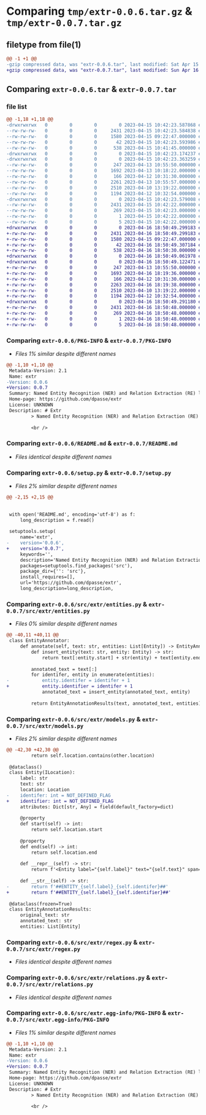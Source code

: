 # Comparing `tmp/extr-0.0.6.tar.gz` & `tmp/extr-0.0.7.tar.gz`

## filetype from file(1)

```diff
@@ -1 +1 @@
-gzip compressed data, was "extr-0.0.6.tar", last modified: Sat Apr 15 10:42:23 2023, max compression
+gzip compressed data, was "extr-0.0.7.tar", last modified: Sun Apr 16 18:50:49 2023, max compression
```

## Comparing `extr-0.0.6.tar` & `extr-0.0.7.tar`

### file list

```diff
@@ -1,18 +1,18 @@
-drwxrwxrwx   0        0        0        0 2023-04-15 10:42:23.587868 extr-0.0.6/
--rw-rw-rw-   0        0        0     2431 2023-04-15 10:42:23.584838 extr-0.0.6/PKG-INFO
--rw-rw-rw-   0        0        0     1580 2023-04-15 09:22:47.000000 extr-0.0.6/README.md
--rw-rw-rw-   0        0        0       42 2023-04-15 10:42:23.593986 extr-0.0.6/setup.cfg
--rw-rw-rw-   0        0        0      538 2023-04-15 10:41:45.000000 extr-0.0.6/setup.py
-drwxrwxrwx   0        0        0        0 2023-04-15 10:42:23.174237 extr-0.0.6/src/
-drwxrwxrwx   0        0        0        0 2023-04-15 10:42:23.363259 extr-0.0.6/src/extr/
--rw-rw-rw-   0        0        0      247 2023-04-13 10:55:50.000000 extr-0.0.6/src/extr/__init__.py
--rw-rw-rw-   0        0        0     1692 2023-04-13 10:18:22.000000 extr-0.0.6/src/extr/entities.py
--rw-rw-rw-   0        0        0      166 2023-04-12 10:31:30.000000 extr-0.0.6/src/extr/iterutils.py
--rw-rw-rw-   0        0        0     2261 2023-04-13 10:55:57.000000 extr-0.0.6/src/extr/models.py
--rw-rw-rw-   0        0        0     2510 2023-04-10 13:19:22.000000 extr-0.0.6/src/extr/regex.py
--rw-rw-rw-   0        0        0     1194 2023-04-12 10:32:54.000000 extr-0.0.6/src/extr/relations.py
-drwxrwxrwx   0        0        0        0 2023-04-15 10:42:23.579008 extr-0.0.6/src/extr.egg-info/
--rw-rw-rw-   0        0        0     2431 2023-04-15 10:42:22.000000 extr-0.0.6/src/extr.egg-info/PKG-INFO
--rw-rw-rw-   0        0        0      269 2023-04-15 10:42:23.000000 extr-0.0.6/src/extr.egg-info/SOURCES.txt
--rw-rw-rw-   0        0        0        1 2023-04-15 10:42:22.000000 extr-0.0.6/src/extr.egg-info/dependency_links.txt
--rw-rw-rw-   0        0        0        5 2023-04-15 10:42:22.000000 extr-0.0.6/src/extr.egg-info/top_level.txt
+drwxrwxrwx   0        0        0        0 2023-04-16 18:50:49.299183 extr-0.0.7/
+-rw-rw-rw-   0        0        0     2431 2023-04-16 18:50:49.299183 extr-0.0.7/PKG-INFO
+-rw-rw-rw-   0        0        0     1580 2023-04-15 09:22:47.000000 extr-0.0.7/README.md
+-rw-rw-rw-   0        0        0       42 2023-04-16 18:50:49.307184 extr-0.0.7/setup.cfg
+-rw-rw-rw-   0        0        0      538 2023-04-16 18:50:30.000000 extr-0.0.7/setup.py
+drwxrwxrwx   0        0        0        0 2023-04-16 18:50:49.061978 extr-0.0.7/src/
+drwxrwxrwx   0        0        0        0 2023-04-16 18:50:49.122471 extr-0.0.7/src/extr/
+-rw-rw-rw-   0        0        0      247 2023-04-13 10:55:50.000000 extr-0.0.7/src/extr/__init__.py
+-rw-rw-rw-   0        0        0     1693 2023-04-16 18:19:36.000000 extr-0.0.7/src/extr/entities.py
+-rw-rw-rw-   0        0        0      166 2023-04-12 10:31:30.000000 extr-0.0.7/src/extr/iterutils.py
+-rw-rw-rw-   0        0        0     2263 2023-04-16 18:19:38.000000 extr-0.0.7/src/extr/models.py
+-rw-rw-rw-   0        0        0     2510 2023-04-10 13:19:22.000000 extr-0.0.7/src/extr/regex.py
+-rw-rw-rw-   0        0        0     1194 2023-04-12 10:32:54.000000 extr-0.0.7/src/extr/relations.py
+drwxrwxrwx   0        0        0        0 2023-04-16 18:50:49.291180 extr-0.0.7/src/extr.egg-info/
+-rw-rw-rw-   0        0        0     2431 2023-04-16 18:50:48.000000 extr-0.0.7/src/extr.egg-info/PKG-INFO
+-rw-rw-rw-   0        0        0      269 2023-04-16 18:50:48.000000 extr-0.0.7/src/extr.egg-info/SOURCES.txt
+-rw-rw-rw-   0        0        0        1 2023-04-16 18:50:48.000000 extr-0.0.7/src/extr.egg-info/dependency_links.txt
+-rw-rw-rw-   0        0        0        5 2023-04-16 18:50:48.000000 extr-0.0.7/src/extr.egg-info/top_level.txt
```

### Comparing `extr-0.0.6/PKG-INFO` & `extr-0.0.7/PKG-INFO`

 * *Files 1% similar despite different names*

```diff
@@ -1,10 +1,10 @@
 Metadata-Version: 2.1
 Name: extr
-Version: 0.0.6
+Version: 0.0.7
 Summary: Named Entity Recognition (NER) and Relation Extraction (RE) library using Regular Expressions
 Home-page: https://github.com/dpasse/extr
 License: UNKNOWN
 Description: # Extr
         > Named Entity Recognition (NER) and Relation Extraction (RE) library using Regular Expressions
         
         <br />
```

### Comparing `extr-0.0.6/README.md` & `extr-0.0.7/README.md`

 * *Files identical despite different names*

### Comparing `extr-0.0.6/setup.py` & `extr-0.0.7/setup.py`

 * *Files 2% similar despite different names*

```diff
@@ -2,15 +2,15 @@
 
 
 with open('README.md', encoding='utf-8') as f:
     long_description = f.read()
 
 setuptools.setup(
     name='extr',
-    version='0.0.6',
+    version='0.0.7',
     keywords='',
     description='Named Entity Recognition (NER) and Relation Extraction (RE) library using Regular Expressions',
     packages=setuptools.find_packages('src'),
     package_dir={'': 'src'},
     install_requires=[],
     url='https://github.com/dpasse/extr',
     long_description=long_description,
```

### Comparing `extr-0.0.6/src/extr/entities.py` & `extr-0.0.7/src/extr/entities.py`

 * *Files 0% similar despite different names*

```diff
@@ -40,11 +40,11 @@
 class EntityAnnotator:
     def annotate(self, text: str, entities: List[Entity]) -> EntityAnnotationResults:
         def insert_entity(text: str, entity: Entity) -> str:
             return text[:entity.start] + str(entity) + text[entity.end:]
 
         annotated_text = text[:]
         for identifer, entity in enumerate(entities):
-            entity.identifer = identifer + 1
+            entity.identifier = identifer + 1
             annotated_text = insert_entity(annotated_text, entity)
 
         return EntityAnnotationResults(text, annotated_text, entities)
```

### Comparing `extr-0.0.6/src/extr/models.py` & `extr-0.0.7/src/extr/models.py`

 * *Files 2% similar despite different names*

```diff
@@ -42,30 +42,30 @@
         return self.location.contains(other.location)
 
 @dataclass()
 class Entity(ILocation):
     label: str
     text: str
     location: Location
-    identifer: int = NOT_DEFINED_FLAG
+    identifier: int = NOT_DEFINED_FLAG
     attributes: Dict[str, Any] = field(default_factory=dict)
 
     @property
     def start(self) -> int:
         return self.location.start
 
     @property
     def end(self) -> int:
         return self.location.end
 
     def __repr__(self) -> str:
         return f'<Entity label="{self.label}" text="{self.text}" span={repr(self.location)}>'
 
     def __str__(self) -> str:
-        return f'##ENTITY_{self.label}_{self.identifer}##'
+        return f'##ENTITY_{self.label}_{self.identifier}##'
 
 @dataclass(frozen=True)
 class EntityAnnotationResults:
     original_text: str
     annotated_text: str
     entities: List[Entity]
```

### Comparing `extr-0.0.6/src/extr/regex.py` & `extr-0.0.7/src/extr/regex.py`

 * *Files identical despite different names*

### Comparing `extr-0.0.6/src/extr/relations.py` & `extr-0.0.7/src/extr/relations.py`

 * *Files identical despite different names*

### Comparing `extr-0.0.6/src/extr.egg-info/PKG-INFO` & `extr-0.0.7/src/extr.egg-info/PKG-INFO`

 * *Files 1% similar despite different names*

```diff
@@ -1,10 +1,10 @@
 Metadata-Version: 2.1
 Name: extr
-Version: 0.0.6
+Version: 0.0.7
 Summary: Named Entity Recognition (NER) and Relation Extraction (RE) library using Regular Expressions
 Home-page: https://github.com/dpasse/extr
 License: UNKNOWN
 Description: # Extr
         > Named Entity Recognition (NER) and Relation Extraction (RE) library using Regular Expressions
         
         <br />
```

